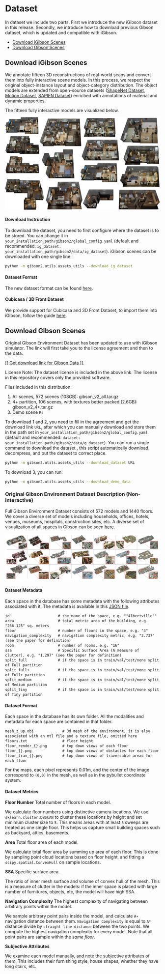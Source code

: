 Dataset
==========================================

In dataset we include two parts. First we introduce the new iGibson dataset in this release. Secondly, we introduce
 how to download previous Gibson dataset, which is updated and compatible with iGibson.

- [Download iGibson Scenes](#download-igibson-scenes)
- [Download Gibson Scenes](#download-gibson-scenes)

Download iGibson Scenes
------------------------

We annotate fifteen 3D reconstructions of real-world scans and convert them into fully interactive scene models. In this process, we respect the original object-instance layout and object-category distribution. The object models are extended from open-source datasets ([ShapeNet Dataset](https://www.shapenet.org/), [Motion Dataset](http://motiondataset.zbuaa.com/), [SAPIEN Dataset](https://sapien.ucsd.edu/)) enriched with annotations of material and dynamic properties. 

The fifteen fully interactive models are visualized below. 

![placeholder.jpg](images/ig_scene.png)

#### Download Instruction
To download the dataset, you need to first configure where the dataset is to be stored. You can change it in `your_installation_path/gibson2/global_config.yaml` (default and recommended: `ig_dataset: your_installation_path/gibson2/data/ig_dataset`). iGibson scenes can be downloaded with one single line:

```bash
python -m gibson2.utils.assets_utils --download_ig_dataset
```

#### Dataset Format
The new dataset format can be found [here](https://github.com/StanfordVL/iGibson/tree/master/gibson2/utils/data_utils). 

#### Cubicasa / 3D Front Dataset
We provide support for Cubicasa and 3D Front Dataset, to import them into iGibson, follow the guide [here](https://github.com/StanfordVL/iGibson/tree/master/gibson2/utils/data_utils/ext_scene). 

Download Gibson Scenes
------------------------
Original Gibson Environment Dataset has been updated to use with iGibson simulator. The link will first take you to
 the license agreement and then to the data. 

<a href="https://forms.gle/36TW9uVpjrE1Mkf9A" target="_blank">[[ Get download link for Gibson Data ]]</a>.

License Note: The dataset license is included in the above link. The license in this repository covers only the provided software.

Files included in this distribution:

1. All scenes, 572 scenes (108GB): gibson_v2_all.tar.gz
2. 4+ partition, 106 scenes, with textures better packed (2.6GB): gibson_v2_4+.tar.gz
3. Demo scene `Rs`

To download 1 and 2, you need to fill in the agreement and get the download link `URL`, after which you can
 manually download and store them in the path set in `your_installation_path/gibson2/global_config.yaml` (default and
  recommended: `dataset: your_installation_path/gibson2/data/g_dataset`). You can run a single command to download the dataset
  , this script automatically download, decompress, and put the dataset to correct place.
```bash
python -m gibson2.utils.assets_utils --download_dataset URL
```

To download 3, you can run:

```bash
python -m gibson2.utils.assets_utils --download_demo_data
```


### Original Gibson Environment Dataset Description (Non-interactive)


Full Gibson Environment Dataset consists of 572 models and 1440 floors. We cover a diverse set of models including households, offices, hotels, venues, museums, hospitals, construction sites, etc. A diverse set of visualization of all spaces in Gibson can be seen [here](http://gibsonenv.stanford.edu/database/).
 

![spaces.png](images/spaces.png)


#### Dataset Metadata

Each space in the database has some metadata with the following attributes associated with it. The metadata is available in this [JSON file](https://raw.githubusercontent.com/StanfordVL/GibsonEnv/master/gibson/data/data.json). 
```
id                      # the name of the space, e.g. ""Albertville""
area                    # total metric area of the building, e.g. "266.125" sq. meters
floor                   # number of floors in the space, e.g. "4"
navigation_complexity   # navigation complexity metric, e.g. "3.737" (see the paper for definition)
room                    # number of rooms, e.g. "16"
ssa                     # Specific Surface Area (A measure of clutter), e.g. "1.297" (see the paper for definition)
split_full              # if the space is in train/val/test/none split of Full partition 
split_full+             # if the space is in train/val/test/none split of Full+ partition 
split_medium            # if the space is in train/val/test/none split of Medium partition 
split_tiny              # if the space is in train/val/test/none split of Tiny partition 
```

#### Dataset Format

Each space in the database has its own folder. All the modalities and metadata for each space are contained in that folder. 
```
mesh_z_up.obj             # 3d mesh of the environment, it is also associated with an mtl file and a texture file, omitted here
floors.txt                # floor height
floor_render_{}.png       # top down views of each floor
floor_{}.png              # top down views of obstacles for each floor
floor_trav_{}.png         # top down views of traversable areas for each floor  
```

For the maps, each pixel represents 0.01m, and the center of the image correspond to `(0,0)` in the mesh, as well as in the pybullet coordinate system. 

#### Dataset Metrics


**Floor Number** Total number of floors in each model.

We calculate floor numbers using distinctive camera locations. We use `sklearn.cluster.DBSCAN` to cluster these locations by height and set minimum cluster size to `5`. This means areas with at least `5` sweeps are treated as one single floor. This helps us capture small building spaces such as backyard, attics, basements.

**Area** Total floor area of each model.

We calculate total floor area by summing up area of each floor. This is done by sampling point cloud locations based on floor height, and fitting a `scipy.spatial.ConvexHull` on sample locations.

**SSA** Specific surface area. 

The ratio of inner mesh surface and volume of convex hull of the mesh. This is a measure of clutter in the models: if the inner space is placed with large number of furnitures, objects, etc, the model will have high SSA. 

**Navigation Complexity** The highest complexity of navigating between arbitrary points within the model.

We sample arbitrary point pairs inside the model, and calculate `A∗` navigation distance between them. `Navigation Complexity` is equal to `A*` distance divide by `straight line distance` between the two points. We compute the highest navigation complexity for every model. Note that all point pairs are sample within the *same floor*.

**Subjective Attributes**

We examine each model manually, and note the subjective attributes of them. This includes their furnishing style, house shapes, whether they have long stairs, etc.

